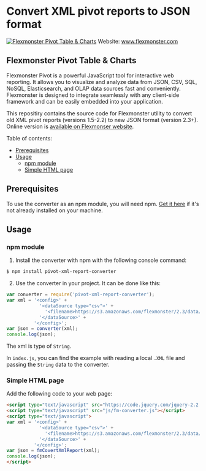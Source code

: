 # Convert XML pivot reports to JSON format
[![Flexmonster Pivot Table & Charts](https://www.flexmonster.com/fm_uploads/2020/06/GitHub_fm.png)](https://flexmonster.com)
Website: www.flexmonster.com

## Flexmonster Pivot Table & Charts
Flexmonster Pivot is a powerful JavaScript tool for interactive web reporting. It allows you to visualize and analyze data from JSON, CSV, SQL, NoSQL, Elasticsearch, and OLAP data sources fast and conveniently. Flexmonster is designed to integrate seamlessly with any client-side framework and can be easily embedded into your application.

This repositiry contains the source code for Flexmonster utility to convert old XML pivot reports (versions 1.5-2.2) to new JSON format (version 2.3+).
Online version is [available on Flexmonser website](http://www.flexmonster.com/convert-xml-report/).

Table of contents:

- [Prerequisites](#prerequisites)
- [Usage](#usage)
    - [npm module](#npm-module)
    - [Simple HTML page](#simple-html-page)

## Prerequisites

To use the converter as an npm module, you will need npm. [Get it here](https://docs.npmjs.com/downloading-and-installing-node-js-and-npm) if it's not already installed on your machine.

## Usage

### npm module 

1. Install the converter with npm with the following console command:

```bash
$ npm install pivot-xml-report-converter
```

2. Use the converter in your project. It can be done like this:

```js
var converter = require('pivot-xml-report-converter');
var xml = '<config>' +
            '<dataSource type="csv">' +
              '<filename>https://s3.amazonaws.com/flexmonster/2.3/data/data.csv</filename>' +
            '</dataSource>' +
          '</config>';
var json = converter(xml);
console.log(json);
```

The xml is type of `String`. 

In `index.js`, you can find the example with reading a local `.XML` file and passing the `String` data to the converter.

### Simple HTML page

Add the following code to your web page:

```html
<script type="text/javascript" src="https://code.jquery.com/jquery-2.2.4.min.js"></script>
<script type="text/javascript" src="js/fm-converter.js"></script>
<script type="text/javascript">
var xml = '<config>' +
            '<dataSource type="csv">' +
              '<filename>https://s3.amazonaws.com/flexmonster/2.3/data/data.csv</filename>' +
            '</dataSource>' +
          '</config>';
var json = fmCovertXmlReport(xml);
console.log(json);
</script>
```
